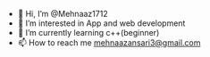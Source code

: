 - 👋 Hi, I’m @Mehnaaz1712
- 👀 I’m interested in App and web development
- 🌱 I’m currently learning c++(beginner)
- 📫 How to reach me mehnaazansari3@gmail.com

<!---
Mehnaaz1712/Mehnaaz1712 is a ✨ special ✨ repository because its `README.md` (this file) appears on your GitHub profile.
You can click the Preview link to take a look at your changes.
--->
